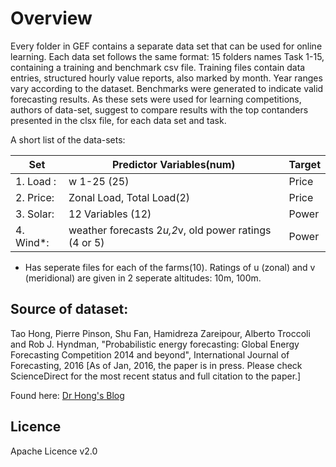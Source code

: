 
# Overview
Every folder in GEF contains a separate data set that can be used for online learning.
Each data set follows the same format: 15 folders names Task 1-15, containing a training and benchmark csv file.
Training files contain data entries, structured hourly value reports, also marked by month. Year ranges vary according to the dataset.
Benchmarks were generated to indicate valid forecasting results. As these sets were used for learning competitions, authors of data-set, suggest to compare results with the top contanders presented in the clsx file, for each data set and task.

A short list of the data-sets:

 |  Set         | Predictor Variables(num)      | Target |
 |  ---         | ---                           | ---    |
|1. Load :  |          w 1-25 (25)              |   Price|
|2. Price:  |     Zonal Load, Total Load(2)     |   Price|
|3. Solar:  |       12 Variables (12)           |   Power|
|4. Wind*:  |      weather forecasts 2*u,2*v, old power ratings (4 or 5)    |   Power|
                         

* Has seperate files for each of the farms(10). Ratings of u (zonal) and v (meridional) are given in 2 seperate altitudes: 10m, 100m.




## Source of dataset:

Tao Hong, Pierre Pinson, Shu Fan, Hamidreza Zareipour, Alberto Troccoli and Rob J. Hyndman, "Probabilistic energy forecasting: Global Energy Forecasting Competition 2014 and beyond", International Journal of Forecasting, 2016
[As of Jan, 2016, the paper is in press. Please check ScienceDirect for the most recent status and full citation to the paper.]

Found here:
[Dr Hong's Blog](http://blog.drhongtao.com/2017/03/gefcom2014-load-forecasting-data.html)

## Licence
Apache Licence v2.0
